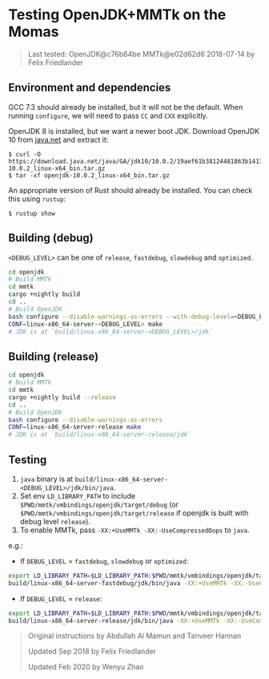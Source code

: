 # Testing OpenJDK+MMTk on the Momas

> Last tested: OpenJDK@c76b64be MMTk@e02d62d6 2018-07-14 by Felix Friedlander

## Environment and dependencies

GCC 7.3 should already be installed, but it will not be the default. When
running `configure`, we will need to pass `CC` and `CXX` explicitly.

OpenJDK 8 is installed, but we want a newer boot JDK. Download OpenJDK 10 from
[java.net](http://jdk.java.net/10/) and extract it:

```console
$ curl -O https://download.java.net/java/GA/jdk10/10.0.2/19aef61b38124481863b1413dce1855f/13/openjdk-10.0.2_linux-x64_bin.tar.gz
$ tar -xf openjdk-10.0.2_linux-x64_bin.tar.gz
```

An appropriate version of Rust should already be installed. You can check this
using `rustup`:

```console
$ rustup show
```

## Building (debug)

`<DEBUG_LEVEL>` can be one of `release`, `fastdebug`, `slowdebug` and `optimized`.

```bash
cd openjdk
# Build MMTk
cd mmtk
cargo +nightly build
cd ..
# Build OpenJDK
bash configure --disable-warnings-as-errors --with-debug-level=<DEBUG_LEVEL>
CONF=linux-x86_64-server-<DEBUG_LEVEL> make
# JDK is at `build/linux-x86_64-server-<DEBUG_LEVEL>/jdk`
```

## Building (release)

```bash
cd openjdk
# Build MMTk
cd mmtk
cargo +nightly build --release
cd ..
# Build OpenJDK
bash configure --disable-warnings-as-errors
CONF=linux-x86_64-server-release make
# JDK is at `build/linux-x86_64-server-release/jdk`
```

## Testing

1. `java` binary is at `build/linux-x86_64-server-<DEBUG_LEVEL>/jdk/bin/java`.
2. Set env `LD_LIBRARY_PATH` to include `$PWD/mmtk/vmbindings/openjdk/target/debug` (or `$PWD/mmtk/vmbindings/openjdk/target/release` if openjdk is built with debug level `release`).
3. To enable MMTk, pass `-XX:+UseMMTk -XX:-UseCompressedOops` to `java`.

e.g.:

* If `DEBUG_LEVEL` = `fastdebug`, `slowdebug` or `optimized`:
```bash
export LD_LIBRARY_PATH=$LD_LIBRARY_PATH:$PWD/mmtk/vmbindings/openjdk/target/debug
build/linux-x86_64-server-fastdebug/jdk/bin/java -XX:+UseMMTk -XX:-UseCompressedOops HelloWorld
```

* If `DEBUG_LEVEL` = `release`:
```bash
export LD_LIBRARY_PATH=$LD_LIBRARY_PATH:$PWD/mmtk/vmbindings/openjdk/target/release
build/linux-x86_64-server-release/jdk/bin/java -XX:+UseMMTk -XX:-UseCompressedOops HelloWorld
```

> Original instructions by Abdullah Al Mamun and Tanveer Hannan
>
> Updated Sep 2018 by Felix Friedlander
> 
> Updated Feb 2020 by Wenyu Zhao